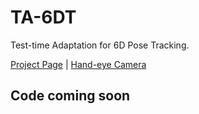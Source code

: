 # TA-6DT  
Test-time Adaptation for 6D Pose Tracking.

[Project Page](https://bartektian.github.io/TTA_6D_tracking.html) | [Hand-eye Camera](https://hkustconnect-my.sharepoint.com/:f:/g/personal/yhebk_connect_ust_hk/Ek9OaY-nmD1GqOZdqV05AbIBZqrPpGMqAZSqoqNHBps23Q?e=VF2Ozk)

## Code coming soon

